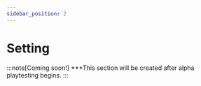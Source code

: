 ```yaml
---
sidebar_position: 2
---
```

# Setting

:::note[Coming soon!]
***This section will be created after alpha playtesting begins.
:::
